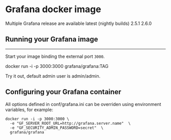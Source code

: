 # Grafana docker image


Multiple Grafana release are available
latest (nightly builds)
2.5.1
2.6.0


## Running your Grafana image
--------------------------

Start your image binding the external port `3000`.

   docker run -i -p 3000:3000 grafana/grafana:TAG

Try it out, default admin user is admin/admin.


## Configuring your Grafana container

All options defined in conf/grafana.ini can be overriden using environment variables, for example:

```
docker run -i -p 3000:3000 \
  -e "GF_SERVER_ROOT_URL=http://grafana.server.name"  \
  -e "GF_SECURITY_ADMIN_PASSWORD=secret"  \
  grafana/grafana
```



